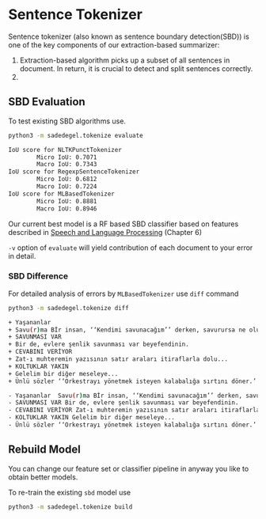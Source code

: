  # Sentence Tokenizer
 
 Sentence tokenizer (also known as sentence boundary detection(SBD)) is one of the key components of 
 our extraction-based summarizer:
 
 1. Extraction-based algorithm picks up a subset of all sentences in document. In return, it is crucial to detect and split sentences correctly.
 2. 
 
 ## SBD Evaluation
 
 To test existing SBD algorithms use.
 
```bash
python3 -m sadedegel.tokenize evaluate
```

```bash
IoU score for NLTKPunctTokenizer
        Micro IoU: 0.7071
        Macro IoU: 0.7343
IoU score for RegexpSentenceTokenizer
        Micro IoU: 0.6812
        Macro IoU: 0.7224
IoU score for MLBasedTokenizer
        Micro IoU: 0.8881
        Macro IoU: 0.8946
```

Our current best model is a RF based SBD classifier based on features described in [Speech and Language Processing] (Chapter 6)

[Speech and Language Processing]: (https://web.stanford.edu/~jurafsky/slp3/)

`-v` option of `evaluate` will yield contribution of each document to your error in detail.

### SBD Difference


For detailed analysis of errors by `MLBasedTokenizer` use `diff` command

```bash
python3 -m sadedegel.tokenize diff
```

```bash
+ Yaşananlar
+ Savu(r)ma Bİr insan, ‘‘Kendimi savunacağım’’ derken, savurursa ne olur?..
+ SAVUNMASI VAR
+ Bir de, evlere şenlik savunması var beyefendinin.
+ CEVABINI VERİYOR
+ Zat-ı muhteremin yazısının satır araları itiraflarla dolu...
+ KOLTUKLAR YAKIN
+ Gelelim bir diğer meseleye...
+ Ünlü sözler ‘‘Orkestrayı yönetmek isteyen kalabalığa sırtını döner.’’ James Crook

- Yaşananlar  Savu(r)ma Bİr insan, ‘‘Kendimi savunacağım’’ derken, savurursa ne olur?..
- SAVUNMASI VAR Bir de, evlere şenlik savunması var beyefendinin.
- CEVABINI VERİYOR Zat-ı muhteremin yazısının satır araları itiraflarla dolu...
- KOLTUKLAR YAKIN Gelelim bir diğer meseleye...
- Ünlü sözler ‘‘Orkestrayı yönetmek isteyen kalabalığa sırtını döner.’’
```

## Rebuild Model

You can change our feature set or classifier pipeline in anyway you like to obtain better models.

To re-train the existing `sbd` model use

```bash
python3 -m sadedegel.tokenize build
```

